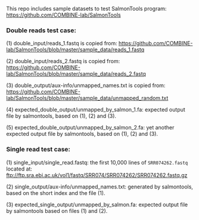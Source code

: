 This repo includes sample datasets to test SalmonTools program:
https://github.com/COMBINE-lab/SalmonTools

### Double reads test case:

(1) double_input/reads_1.fastq is copied from:
https://github.com/COMBINE-lab/SalmonTools/blob/master/sample_data/reads_1.fastq

(2) double_input/reads_2.fastq is copied from:
https://github.com/COMBINE-lab/SalmonTools/blob/master/sample_data/reads_2.fastq

(3) double_output/aux-info/unmapped_names.txt is copied from:
https://github.com/COMBINE-lab/SalmonTools/blob/master/sample_data/unmapped_random.txt

(4) expected_double_output/unmapped_by_salmon_1.fa: expected output file by salmontools,
based on (1), (2) and (3).

(5) expected_double_output/unmapped_by_salmon_2.fa: yet another expected output file by
salmontools, based on (1), (2) and (3).

### Single read test case:

(1) single_input/single_read.fastq: the first 10,000 lines of `SRR074262.fastq` located at:
ftp://ftp.sra.ebi.ac.uk/vol1/fastq/SRR074/SRR074262/SRR074262.fastq.gz

(2) single_output/aux-info/unmapped_names.txt: generated by salmontools, based on the short
index and the file (1).

(3) expected_single_output/unmapped_by_salmon.fa: expected output file by salmontools
based on files (1) and (2).
